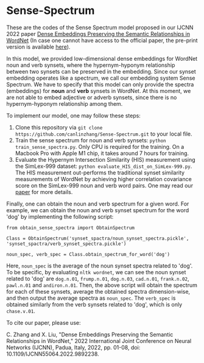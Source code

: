 # Sense-Spectrum
These are the codes of the Sense Spectrum model proposed in our IJCNN 2022 paper [Dense Embeddings Preserving the Semantic Relationships in WordNet](https://ieeexplore.ieee.org/abstract/document/9892238) (In case one cannot have access to the official paper, the pre-print version is available [here](https://arxiv.org/pdf/2004.10863.pdf)).

In this model, we provided low-dimensional dense embeddings for WordNet noun and verb synsets, where the hypernym-hyponym relationship between two synsets can be preserved in the embedding. Since our synset embedding operates like a spectrum, we call our embedding system Sense Spectrum. We have to specify that this model can only provide the spectra (embeddings) for **noun** and **verb** synsets in WordNet. At this moment, we are not able to embed adjective or adverb synsets, since there is no hypernym-hyponym relationship among them.

To implement our model, one may follow these steps:

1. Clone this repository via `git clone https://github.com/canlinzhang/Sense-Spectrum.git` to your local file.
2. Train the sense spectrum for noun and verb synsets: `python train_sense_spectra.py`. Only CPU is required for the training. On a Macbook Pro with Apple M1 chip, it takes around 7 hours for training.
3. Evaluate the Hypernym Intersection Similarity (HIS) measurement using the SimLex-999 dataset: `python evaluate_HIS_dist_on_SimLex-999.py`. The HIS measurement out-performs the traditional synset similarity measurements of WordNet by achieving higher correlation covariance score on the SimLex-999 noun and verb word pairs. One may read our [paper](https://arxiv.org/pdf/2004.10863.pdf) for more details.

Finally, one can obtain the noun and verb spectrum for a given word. For example, we can obtain the noun and verb synset spectrum for the word 'dog' by implementing the following script:
```
from obtain_sense_spectra import ObtainSpectrum

Class = ObtainSpectrum('synset_spactra/noun_synset_spectra.pickle', 'synset_spactra/verb_synset_spectra.pickle')

noun_spec, verb_spec = Class.obtain_spectrum_for_word('dog')
```

Here, `noun_spec` is the average of the noun synset spectra related to 'dog'. To be specific, by evaluating `nltk wordnet`, we can see the noun synset related to 'dog' are `dog.n.01`, `frump.n.01`, `dog.n.03`, `cad.n.01`, `frank.n.02`, `pawl.n.01` and `andiron.n.01`. Then, the above script will obtain the spectrum for each of these synsets, average the obtained spectra dimension-wise, and then output the average spectra as `noun_spec`. The `verb_spec` is obtained similarly from the verb synsets related to 'dog', which is only `chase.v.01`.

To cite our paper, please use:

C. Zhang and X. Liu, "Dense Embeddings Preserving the Semantic Relationships in WordNet," 2022 International Joint Conference on Neural Networks (IJCNN), Padua, Italy, 2022, pp. 01-08, doi: 10.1109/IJCNN55064.2022.9892238.
